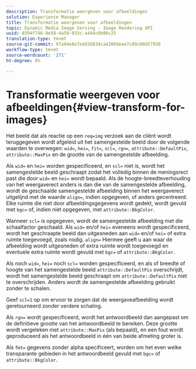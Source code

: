 ```yaml
---
description: Transformatie weergeven voor afbeeldingen
solution: Experience Manager
title: Transformatie weergeven voor afbeeldingen
topic: Dynamic Media Image Serving - Image Rendering API
uuid: 8594f746-0e58-4a59-933c-a44dc0b06c25
translation-type: tm+mt
source-git-commit: 97a84e8e7edd3d834ca42069eae7c09c00d57938
workflow-type: tm+mt
source-wordcount: '271'
ht-degree: 0%

---
```



# Transformatie weergeven voor afbeeldingen{#view-transform-for-images}

Het beeld dat als reactie op een `req=img` verzoek aan de cliënt wordt teruggegeven wordt afgeleid uit het samengestelde beeld door de volgende waarden te overwegen: `wid=`, `hei=`, `fit=`, `scl=`, `rgn=`, `attribute::DefaultPix`, `attribute::MaxPix` en de grootte van de samengestelde afbeelding.

Als `wid=` en `hei=` worden gespecificeerd, en `scl=` niet is, wordt het samengestelde beeld geschraapt zodat het volledig binnen de meningsrect past die door `wid=` en `hei=` wordt bepaald. Als de hoogte-breedteverhouding van het weergaverect anders is dan die van de samengestelde afbeelding, wordt de geschaalde samengestelde afbeelding binnen het weergaverect uitgelijnd met de waarde `align=`, indien opgegeven, of anders gecentreerd. Elke ruimte die niet door afbeeldingsgegevens wordt gedekt, wordt gevuld met `bgc=` of, indien niet opgegeven, met `attribute::BkgColor`.

Wanneer `scl=` is opgegeven, wordt de samengestelde afbeelding met die schaalfactor geschaald. Als `wid=` en/of `hei=` eveneens wordt gespecificeerd, wordt het geschraapte beeld dan uitgesneden aan `wid=` en/of `hei=` of extra ruimte toegevoegd, zoals nodig. `align=` Hiermee geeft u aan waar de afbeelding wordt uitgesneden of extra ruimte wordt toegevoegd en eventuele extra ruimte wordt gevuld met  `bgc=` of  `attribute::BkgColor`.

Als noch `wid=`, `hei=` noch `scl=` worden gespecificeerd, en als of breedte of hoogte van het samengestelde beeld `attribute::DefaultPix` overschrijdt, wordt het samengestelde beeld geschraapt om `attribute::DefaultPix` niet te overschrijden. Anders wordt de samengestelde afbeelding gebruikt zonder te schalen.

Geef `scl=1` op om ervoor te zorgen dat de weergaveafbeelding wordt geretourneerd zonder verdere schaling.

Als `rgn=` wordt gespecificeerd, wordt het antwoordbeeld dan aangepast om de definitieve grootte van het antwoordbeeld te bereiken. Deze grootte wordt vergeleken met `attribute::MaxPix` (als bepaald), en een fout wordt geproduceerd als het antwoordbeeld in één van beide afmeting groter is.

Als `fmt=` gegevens zonder alpha specificeert, worden om het even welke transparante gebieden in het antwoordbeeld gevuld met `bgc=` of `attribute::BkgColor`.
